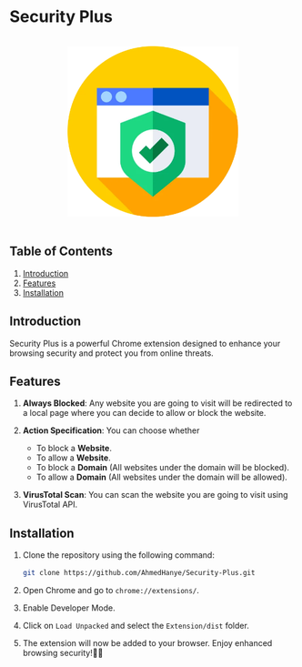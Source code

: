 # Security Plus

<div align="center" style="padding:16px 0">
  <img src="./Security.webp" alt="Alt text" width="300" height="300">
</div>

## Table of Contents

1. [Introduction](#introduction)
2. [Features](#features)
3. [Installation](#installation)

## Introduction

Security Plus is a powerful Chrome extension designed to enhance your browsing security and protect you from online threats.

## Features

1. **Always Blocked**: Any website you are going to visit will be redirected to a local page where you can decide to allow or block the website.

2. **Action Specification**: You can choose whether

   - To block a **Website**.
   - To allow a **Website**.
   - To block a **Domain** (All websites under the domain will be blocked).
   - To allow a **Domain** (All websites under the domain will be allowed).

3. **VirusTotal Scan**: You can scan the website you are going to visit using VirusTotal API.

## Installation

1. Clone the repository using the following command:

   ```bash
   git clone https://github.com/AhmedHanye/Security-Plus.git
   ```

2. Open Chrome and go to `chrome://extensions/`.
3. Enable Developer Mode.
4. Click on `Load Unpacked` and select the `Extension/dist` folder.
5. The extension will now be added to your browser. Enjoy enhanced browsing security!🎉🎉
